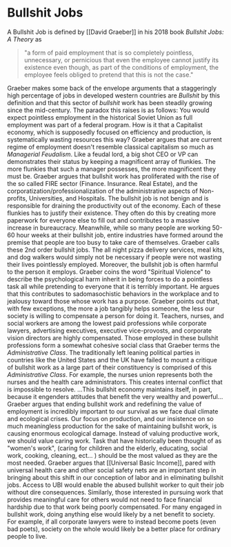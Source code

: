 # Bullshit Jobs
A Bullshit Job is defined by [[David Graeber]] in his 2018 book *Bullshit Jobs: A Theory* as 
>"a form of paid employment that is so completely pointless, unnecessary, or pernicious that even the employee cannot justify its existence even though, as part of the conditions of employment, the employee feels obliged to pretend that this is not the case."

Graeber makes some back of the envelope arguments that a staggeringly high percentage of jobs in developed western countries are *Bullshit* by this definition and that this sector of *bullshit* work has been steadily growing since the mid-century. The paradox this raises is as follows: You would expect pointless employment in the historical Soviet Union as full employment was part of a federal program.  How is it that a Capitalist economy, which is supposedly focused on efficiency and production, is systematically wasting resources this way? 
Graeber argues that are current regime of employment doesn't resemble classical capitalism so much as *Managerial Feudalism*. Like a feudal lord, a big shot CEO or VP can demonstrates their status by keeping a magnificent array of flunkies. The more flunkies that such a manager possesses, the more magnificent they must be. 
Graeber argues that bullshit work has proliferated with the rise of the so called FIRE sector (Finance. Insurance. Real Estate), and the corporatization/professionalization of the administrative aspects of Non-profits, Universities, and Hospitals. The bullshit job is not benign and is responsible for draining the productivity out of the economy. Each of these flunkies has to justify their existence. They often do this by creating more paperwork for everyone else to fill out and contributes to a massive increase in bureaucracy. Meanwhile, while so many people are working 50-60 hour weeks at their bullshit job, entire industries have formed around the premise that people are too busy to take care of themselves. Graeber calls these 2nd order bullshit jobs. The all night pizza delivery services, meal kits, and dog walkers would simply not be necessary if people were not wasting their lives pointlessly employed. 
Moreover, the bullshit job is often harmful to the person it employs. Graeber coins the word "Spiritual Violence" to describe the psychological harm inherit in being forces to do a pointless task all while pretending to everyone that it is terribly important. He argues that this contributes to sadomasochistic behaviors in the workplace and to jealousy toward those whose work has a purpose. 
Graeber points out that, with few exceptions, the more a job tangibly helps someone, the less our society is willing to compensate a person for doing it. Teachers, nurses, and social workers are among the lowest paid professions while corporate lawyers, advertising executives, executive vice-provosts, and corporate vision directors are highly compensated.
Those employed in these bullshit professions form a somewhat cohesive social class that Graeber terms the *Administrative Class*. The traditionally left leaning political parties in countries like the United States and the UK have failed to mount a critique of bullshit work as a large part of their constituency is comprised of this *Administrative Class*. For example, the nurses union represents both the nurses and the health care administrators. This creates internal conflict that is impossible to resolve. 
...This bullshit economy maintains itself, in part, because it engenders attitudes that benefit the very wealthy and powerful...
Graeber argues that ending bullshit work and redefining the value of employment is incredibly important to our survival as we face dual climate and ecological crises. Our focus on production, and our insistence on so much meaningless production for the sake of maintaining bullshit work, is causing enormous ecological damage. Instead of valuing productive work, we should value caring work. Task that have historically been thought of as "women's work", (caring for children and the elderly, educating, social work, cooking, cleaning, ect... ) should be the most valued as they are the most needed. 
Graeber argues that [[Universal Basic Income]], pared with universal health care and other social safety nets are an important step in bringing about this shift in our conception of labor and in eliminating bullshit jobs. Access to UBI would enable the abused bullshit worker to quit their job without dire consequences. Similarly, those interested in pursuing work that provides meaningful care for others would not need to face financial hardship due to that work being poorly compensated. For many engaged in bullshit work, doing anything else would likely by a net benefit to society. For example, if all corporate lawyers were to instead become poets (even bad poets), society on the whole would likely be a better place for ordinary people to live.




